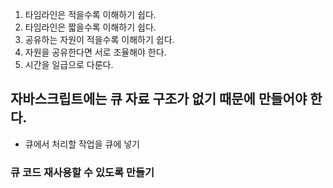 1. 타임라인은 적을수록 이해하기 쉽다.
2. 타임라인은 짧을수록 이해하기 쉽다.
3. 공유하는 자원이 적을수록 이해하기 쉽다.
4. 자원을 공유한다면 서로 조율해야 한다.
5. 시간을 일급으로 다룬다.

## 자바스크립트에는 큐 자료 구조가 없기 때문에 만들어야 한다.

- 큐에서 처리할 작업을 큐에 넣기

### 큐 코드 재사용할 수 있도록 만들기
